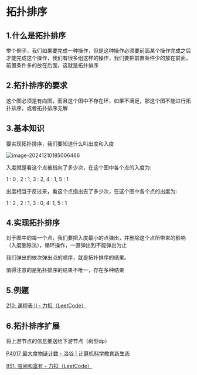 # 拓扑排序

## 1.什么是拓扑排序

举个例子，我们如果要完成一种操作，但是这种操作必须要前面某个操作完成之后才能完成这个操作，我们有很多组这样的操作，我们要把前置条件少的放在前面，前置条件多的放在后面，这就是拓扑排序

## 2.拓扑排序的要求

这个图必须是有向图，而且这个图中不存在环，如果不满足，那这个图不能进行拓扑排序，或者拓扑排序无解

## 3.基本知识

要实现拓扑排序，我们要知道什么叫出度和入度

![image-20241210185006466](https://xiaoyao1112.oss-cn-nanjing.aliyuncs.com/image/image-20241210185006466.png)

入度就是看这个点被指向了多少次，在这个图中各个点的入度为:

1 : 0 , 2 : 1, 3 : 2, 4 : 1, 5 : 1 

出度相当于反过来，看这个点指出去了多少次，在这个图中各个点的出度为:

1 : 2 , 2 : 1, 3 : 0, 4: 1, 5 : 1

## 4.实现拓扑排序

对于图中的每一个点，我们要把入度最小的点弹出，并删除这个点所带来的影响（入度删除法），循环操作，一直弹出到不能弹出为止

我们弹出的依次弹出点的顺序，就是拓扑排序的结果。

值得注意的是拓扑排序的结果不唯一，存在多种结果

## 5.例题

[210. 课程表 II - 力扣（LeetCode）](https://leetcode.cn/problems/course-schedule-ii/?envType=problem-list-v2&envId=topological-sort)

## 6.拓扑排序扩展

将上游节点的信息推送给下游节点（树型dp）

[P4017 最大食物链计数 - 洛谷 | 计算机科学教育新生态](https://www.luogu.com.cn/problem/P4017)

[851. 喧闹和富有 - 力扣（LeetCode）](https://leetcode.cn/problems/loud-and-rich/?envType=problem-list-v2&envId=topological-sort)